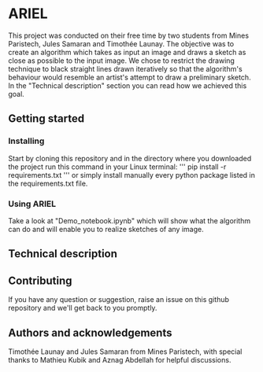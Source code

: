 # ARIEL

This project was conducted on their free time by two students from Mines Paristech, Jules Samaran and Timothée Launay. The objective was to create an algorithm which takes as input an image and draws a sketch as close as possible to the input image. We chose to restrict the drawing technique to black straight lines drawn iteratively so that the algorithm's behaviour would resemble an artist's attempt to draw a preliminary sketch. In the "Technical description" section you can read how we achieved this goal.

## Getting started

### Installing

Start by cloning this repository and in the directory where you downloaded the project run this command in your Linux terminal:
'''
pip install -r requirements.txt
'''
or simply install manually every python package listed in the requirements.txt file.

### Using ARIEL

Take a look at "Demo_notebook.ipynb" which will show what the algorithm can do and will enable you to realize sketches of any image.

## Technical description

## Contributing

If you have any question or suggestion, raise an issue on this github repository and we'll get back to you promptly.

## Authors and acknowledgements

Timothée Launay and Jules Samaran from Mines Paristech, with special thanks to Mathieu Kubik and Aznag Abdellah for helpful discussions.
